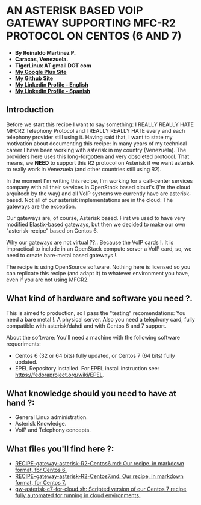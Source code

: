 # AN ASTERISK BASED VOIP GATEWAY SUPPORTING MFC-R2 PROTOCOL ON CENTOS (6 AND 7)

- **By Reinaldo Martínez P.**
- **Caracas, Venezuela.**
- **TigerLinux AT gmail DOT com**
- **[My Google Plus Site](https://plus.google.com/+ReinaldoMartinez)**
- **[My Github Site](https://github.com/tigerlinux)**
- **[My Linkedin Profile - English](https://ve.linkedin.com/in/tigerlinux/en)**
- **[My Linkedin Profile - Spanish](https://ve.linkedin.com/in/tigerlinux/es)**


## Introduction

Before we start this recipe I want to say something: I REALLY REALLY HATE MFCR2 Telephony Protocol and I REALLY REALLY HATE every and each telephony provider still using it. Having said that, I want to state my motivation about documenting this recipe: In many years of my technical career I have been working with asterisk in my country (Venezuela). The providers here uses this long-forgotten and very obsoleted protocol. That means, we **NEED** to support this R2 protocol on Asterisk if we want asterisk to really work in Venezuela (and other countries still using R2).

In the moment I'm writing this recipe, I'm working for a call-center services company with all their services in OpenStack based cloud's (I'm the cloud arquitech by the way) and all VoIP systems we currently have are asterisk-based. Not all of our asterisk implementations are in the cloud: The gateways are the exception.

Our gateways are, of course, Asterisk based. First we used to have very modified Elastix-based gateways, but then we decided to make our own "asterisk-recipe" based on Centos 6.

Why our gateways are not virtual ??.. Because the VoIP cards !. It is impractical to include in an OpenStack compute server a VoIP card, so, we need to create bare-metal based gateways !.

The recipe is using OpenSource software. Nothing here is licensed so you can replicate this recipe (and adapt it) to whatever environment you have, even if you are not using MFCR2.


## What kind of hardware and software you need ?.

This is aimed to production, so I pass the "testing" recomendations: You need a bare metal !. A physical server. Also you need a telephony card, fully compatible with asterisk/dahdi and with Centos 6 and 7 support.

About the software: You'll need a machine with the following software requeriments:

* Centos 6 (32 or 64 bits) fully updated, or Centos 7 (64 bits) fully updated.
* EPEL Repository installed. For EPEL install instruction see: https://fedoraproject.org/wiki/EPEL.


## What knowledge should you need to have at hand ?:

* General Linux administration.
* Asterisk Knowledge.
* VoIP and Telephony concepts.


## What files you'll find here ?:

* [RECIPE-gateway-asterisk-R2-Centos6.md: Our recipe, in markdown format, for Centos 6.](https://github.com/tigerlinux/tigerlinux.github.io/blob/master/recipes/asterisk/mfcr2-asterisk-gateway/RECIPE-gateway-asterisk-R2-Centos6.md "Our Asterisk R2 VoIP Gateway Recipe - Centos 6")
* [RECIPE-gateway-asterisk-R2-Centos7.md: Our recipe, in markdown format, for Centos 7.](https://github.com/tigerlinux/tigerlinux.github.io/blob/master/recipes/asterisk/mfcr2-asterisk-gateway/RECIPE-gateway-asterisk-R2-Centos7.md "Our Asterisk R2 VoIP Gateway Recipe - Centos 7")
* [gw-asterisk-c7-for-cloud.sh: Scripted version of our Centos 7 recipe, fully automated for running in cloud environments.](https://github.com/tigerlinux/tigerlinux.github.io/blob/master/recipes/asterisk/mfcr2-asterisk-gateway/gw-asterisk-c7-for-cloud.sh "Scripted version of our C7 Recipe")


